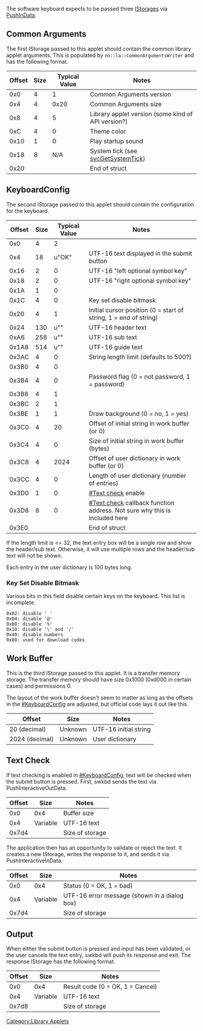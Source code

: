 The software keyboard expects to be passed three
[IStorages](AM%20services#IStorage.md##IStorage "wikilink") via
[PushInData](AM%20services#ILibraryAppletAccessor.md##ILibraryAppletAccessor "wikilink").

## Common Arguments

The first IStorage passed to this applet should contain the common
library applet arguments. This is populated by
`nn::la::CommonArgumentsWriter` and has the following
format.

| Offset | Size | Typical Value | Notes                                                                                      |
| ------ | ---- | ------------- | ------------------------------------------------------------------------------------------ |
| 0x0    | 4    | 1             | Common Arguments version                                                                   |
| 0x4    | 4    | 0x20          | Common Arguments size                                                                      |
| 0x8    | 4    | 5             | Library applet version (some kind of API version?)                                         |
| 0xC    | 4    | 0             | Theme color                                                                                |
| 0x10   | 1    | 0             | Play startup sound                                                                         |
| 0x18   | 8    | N/A           | System tick (see [svcGetSystemTick](SVC#svcGetSystemTick.md##svcGetSystemTick "wikilink")) |
| 0x20   |      |               | End of struct                                                                              |

## KeyboardConfig

The second IStorage passed to this applet should contain the
configuration for the
keyboard.

| Offset | Size | Typical Value | Notes                                                                                                |
| ------ | ---- | ------------- | ---------------------------------------------------------------------------------------------------- |
| 0x0    | 4    | 2             |                                                                                                      |
| 0x4    | 18   | u"OK"         | UTF-16 text displayed in the submit button                                                           |
| 0x16   | 2    | 0             | UTF-16 "left optional symbol key"                                                                    |
| 0x18   | 2    | 0             | UTF-16 "right optional symbol key"                                                                   |
| 0x1A   | 1    | 0             |                                                                                                      |
| 0x1C   | 4    | 0             | Key set disable bitmask                                                                              |
| 0x20   | 4    | 1             | Initial cursor position (0 = start of string, 1 = end of string)                                     |
| 0x24   | 130  | u""           | UTF-16 header text                                                                                   |
| 0xA6   | 258  | u""           | UTF-16 sub text                                                                                      |
| 0x1A8  | 514  | u""           | UTF-16 guide text                                                                                    |
| 0x3AC  | 4    | 0             | String length limit (defaults to 500?)                                                               |
| 0x3B0  | 4    | 0             |                                                                                                      |
| 0x3B4  | 4    | 0             | Password flag (0 = not password, 1 = password)                                                       |
| 0x3B8  | 4    | 1             |                                                                                                      |
| 0x3BC  | 2    | 1             |                                                                                                      |
| 0x3BE  | 1    | 1             | Draw background (0 = no, 1 = yes)                                                                    |
| 0x3C0  | 4    | 20            | Offset of initial string in work buffer (or 0)                                                       |
| 0x3C4  | 4    | 0             | Size of initial string in work buffer (bytes)                                                        |
| 0x3C8  | 4    | 2024          | Offset of user dictionary in work buffer (or 0)                                                      |
| 0x3CC  | 4    | 0             | Length of user dictionary (number of entries)                                                        |
| 0x3D0  | 1    | 0             | [\#Text check](#Text_check "wikilink") enable                                                        |
| 0x3D8  | 8    | 0             | [\#Text check](#Text_check "wikilink") callback function address. Not sure why this is included here |
| 0x3E0  |      |               | End of struct                                                                                        |

If the length limit is \<= 32, the text entry box will be a single row
and show the header/sub text. Otherwise, it will use multiple rows and
the header/sub text will not be shown.

Each entry in the user dictionary is 100 bytes long.

### Key Set Disable Bitmask

Various bits in this field disable certain keys on the keyboard. This
list is incomplete.

    0x02: disable ' '
    0x04: disable '@'
    0x08: disable '%'
    0x10: disable '\' and '/'
    0x40: disable numbers
    0x80: used for download codes

## Work Buffer

This is the third IStorage passed to this applet. It is a transfer
memory storage. The transfer memory should have size 0x1000 (0xd000 in
certain cases) and permissions 0.

The layout of the work buffer doesn't seem to matter as long as the
offsets in the [\#KeyboardConfig](#KeyboardConfig "wikilink") are
adjusted, but official code lays it out like this.

| Offset         | Size    | Notes                 |
| -------------- | ------- | --------------------- |
| 20 (decimal)   | Unknown | UTF-16 initial string |
| 2024 (decimal) | Unknown | User dictionary       |

## Text Check

If text checking is enabled in
[\#KeyboardConfig](#KeyboardConfig "wikilink"), text will be checked
when the submit button is pressed. First, swkbd sends the text via
PushInteractiveOutData.

| Offset | Size     | Notes           |
| ------ | -------- | --------------- |
| 0x0    | 0x4      | Buffer size     |
| 0x4    | Variable | UTF-16 text     |
| 0x7d4  |          | Size of storage |

The application then has an opportunity to validate or reject the text.
It creates a new IStorage, writes the response to it, and sends it via
PushInteractiveInData.

| Offset | Size     | Notes                                        |
| ------ | -------- | -------------------------------------------- |
| 0x0    | 0x4      | Status (0 = OK, 1 = bad)                     |
| 0x4    | Variable | UTF-16 error message (shown in a dialog box) |
| 0x7d4  |          | Size of storage                              |

## Output

When either the submit button is pressed and input has been validated,
or the user cancels the text entry, swkbd will push its response and
exit. The response IStorage has the following format.

| Offset | Size     | Notes                            |
| ------ | -------- | -------------------------------- |
| 0x0    | 0x4      | Result code (0 = OK, 1 = Cancel) |
| 0x4    | Variable | UTF-16 text                      |
| 0x7d8  |          | Size of storage                  |

[Category:Library Applets](Category:Library_Applets "wikilink")
